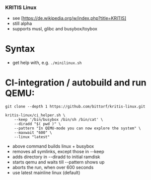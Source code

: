 ### KRITIS Linux

* see [https://de.wikipedia.org/w/index.php?title=KRITIS]
* still alpha
* supports musl, glibc and busybox/toybox

# Syntax

* get help with, e.g. `./minilinux.sh`

# CI-integration / autobuild and run QEMU:

```
git clone --depth 1 https://github.com/bittorf/kritis-linux.git

kritis-linux/ci_helper.sh \
	--keep '/bin/busybox /bin/sh /bin/cat' \
	--diradd "$( pwd )" \
	--pattern "In QEMU-mode you can now explore the system" \
	--maxwait "600" \
	--linux "latest"
```

* above command builds linux + busybox 
* removes all symlinks, except those in --keep
* adds directory in --diradd to initial ramdisk
* starts qemu and waits till --pattern shows up
* aborts the run, when over 600 seconds
* use latest mainline linux (default)

